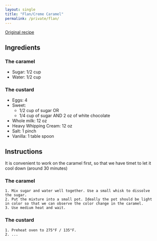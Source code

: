 ```yaml
---
layout: single
title: "Flan/Creme Caramel"
permalink: /private/flan/
---
```

[Original recipe](https://chefjeanpierre.com/recipes/dessert/creme-caramel/)
## Ingredients
### The caramel
- Sugar: 1/2 cup
- Water: 1/2 cup

### The custard
- Eggs: 4
- Sweet: 
    + 1/2 cup of sugar OR
    + 1/4 cup of sugar AND 2 oz of white chocolate
- Whole milk: 12 oz
- Heavy Whipping Cream: 12 oz
- Salt: 1 pinch
- Vanilla: 1 table spoon

## Instructions
It is convenient to work on the caramel first, so that we have timet to let it cool down (around 30 minutes)
### The caramel
    1. Mix sugar and water well together. Use a small whisk to dissolve the sugar. 
    2. Put the mixture into a small pot. Ideally the pot should be light in color so that we can observe the color change in the caramel.
    3. Use medium heat and wait. 
### The custard
    1. Preheat oven to 275°F / 135°F.
    2. ...
